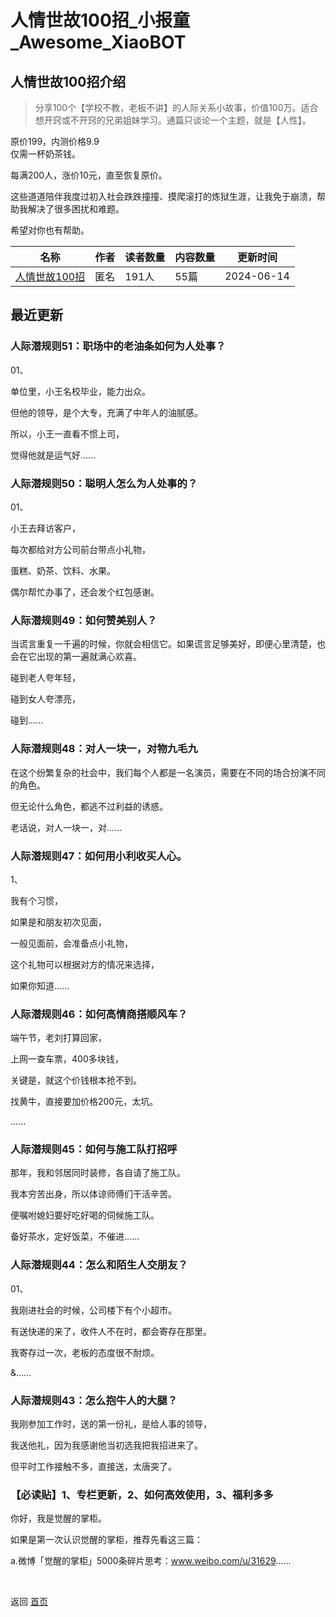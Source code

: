 # 人情世故100招_小报童_Awesome_XiaoBOT

## 人情世故100招介绍
> 分享100个【学校不教，老板不讲】的人际关系小故事，价值100万。适合想开窍或不开窍的兄弟姐妹学习。通篇只谈论一个主题，就是【人性】。    
    
原价199，内测价格9.9    
仅需一杯奶茶钱。    
    
每满200人，涨价10元，直至恢复原价。    
    
这些道道陪伴我度过初入社会跌跌撞撞、摸爬滚打的炼狱生涯，让我免于崩溃，帮助我解决了很多困扰和难题。    
    
希望对你也有帮助。  
  


|名称|作者|读者数量|内容数量|更新时间|
|---|---|---|---|---|
|[人情世故100招](https://xiaobot.net/p/rqsg100?refer=9c3f1c95-a052-465a-9902-f6d75080262a)|匿名|191人|55篇|2024-06-14|

## 最近更新
### 人际潜规则51：职场中的老油条如何为人处事？

01、

单位里，小王名校毕业，能力出众。

但他的领导，是个大专，充满了中年人的油腻感。

所以，小王一直看不惯上司，

觉得他就是运气好......

### 人际潜规则50：聪明人怎么为人处事的？

01、

小王去拜访客户，

每次都给对方公司前台带点小礼物，

蛋糕、奶茶、饮料、水果。

偶尔帮忙办事了，还会发个红包感谢。

### 人际潜规则49：如何赞美别人？

当谎言重复一千遍的时候，你就会相信它。如果谎言足够美好，即便心里清楚，也会在它出现的第一遍就满心欢喜。

碰到老人夸年轻，

碰到女人夸漂亮，

碰到......

### 人际潜规则48：对人一块一，对物九毛九

在这个纷繁复杂的社会中，我们每个人都是一名演员，需要在不同的场合扮演不同的角色。

但无论什么角色，都逃不过利益的诱惑。

老话说，对人一块一，对......

### 人际潜规则47：如何用小利收买人心。

1、

我有个习惯，

如果是和朋友初次见面，

一般见面前，会准备点小礼物，

这个礼物可以根据对方的情况来选择，

如果你知道......

### 人际潜规则46：如何高情商搭顺风车？

端午节，老刘打算回家，

上网一查车票，400多块钱，

关键是，就这个价钱根本抢不到。

找黄牛，直接要加价格200元，太坑。

......

### 人际潜规则45：如何与施工队打招呼

那年，我和邻居同时装修，各自请了施工队。

我本穷苦出身，所以体谅师傅们干活辛苦。

便嘱咐媳妇要好吃好喝的伺候施工队。

备好茶水，定好饭菜，不催进......

### 人际潜规则44：怎么和陌生人交朋友？

01、

我刚进社会的时候，公司楼下有个小超市。

有送快递的来了，收件人不在时，都会寄存在那里。



我寄存过一次，老板的态度很不耐烦。

&......

### 人际潜规则43：怎么抱牛人的大腿？

我刚参加工作时，送的第一份礼，是给人事的领导，

我送他礼，因为我感谢他当初选我把我招进来了。



但平时工作接触不多，直接送，太唐突了。

### 【必读贴】1、专栏更新，2、如何高效使用，3、福利多多

你好，我是觉醒的掌柜。

如果是第一次认识觉醒的掌柜，推荐先看这三篇：

a.微博「觉醒的掌柜」5000条碎片思考：www.weibo.com/u/31629......


<a href="https://github.com/Reno9527/awesome-xiaobot" style="color: white; text-decoration: none;">awesome-xiaobot</a>

返回 [首页](../README.md)

